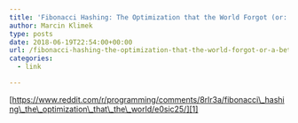 ```yaml
---
title: 'Fibonacci Hashing: The Optimization that the World Forgot (or: a Better Alternative to Integer Modulo)'
author: Marcin Klimek
type: posts
date: 2018-06-19T22:54:00+00:00
url: /fibonacci-hashing-the-optimization-that-the-world-forgot-or-a-better-alternative-to-integer-modulo/
categories:
  - link

---
```

[https://www.reddit.com/r/programming/comments/8rlr3a/fibonacci\_hashing\_the\_optimization\_that\_the\_world/e0sic25/][1]

 [1]: https://www.reddit.com/r/programming/comments/8rlr3a/fibonacci_hashing_the_optimization_that_the_world/e0sic25/